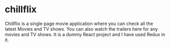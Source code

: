 # chillflix
 Chillflix is a single page movie application where you can check all the latest Movies and TV shows. You can also watch the trailers here for any movies and TV shows. It is a dummy React project and I have used Redux in it.
